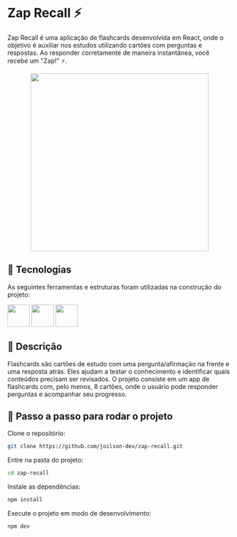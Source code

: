 # Zap Recall ⚡

Zap Recall é uma aplicação de flashcards desenvolvida em React, onde o objetivo é auxiliar nos estudos utilizando cartões com perguntas e respostas. Ao responder corretamente de maneira instantânea, você recebe um "Zap!" ⚡.


<p align="center">
  <img height="400" src="./src/assets/zapRecall.gif">
</p>

## 🔧 Tecnologias
As seguintes ferramentas e estruturas foram utilizadas na construção do projeto:

<img height="50" src="https://cdn.jsdelivr.net/gh/devicons/devicon@latest/icons/react/react-original-wordmark.svg" /> <img height="50" src="https://cdn.jsdelivr.net/gh/devicons/devicon@latest/icons/vitejs/vitejs-original.svg" /> <img height="50" src="https://www.svgrepo.com/show/306811/styled-components.svg" />
## 🎯 Descrição

Flashcards são cartões de estudo com uma pergunta/afirmação na frente e uma resposta atrás. Eles ajudam a testar o conhecimento e identificar quais conteúdos precisam ser revisados. O projeto consiste em um app de flashcards com, pelo menos, 8 cartões, onde o usuário pode responder perguntas e acompanhar seu progresso.


## 🚀 Passo a passo para rodar o projeto
Clone o repositório:


```bash
git clone https://github.com/joilson-dev/zap-recall.git
```

Entre na pasta do projeto:

```bash
cd zap-recall
```
Instale as dependências:

```bash
npm install
```
Execute o projeto em modo de desenvolvimento:

```bash
npm dev
```